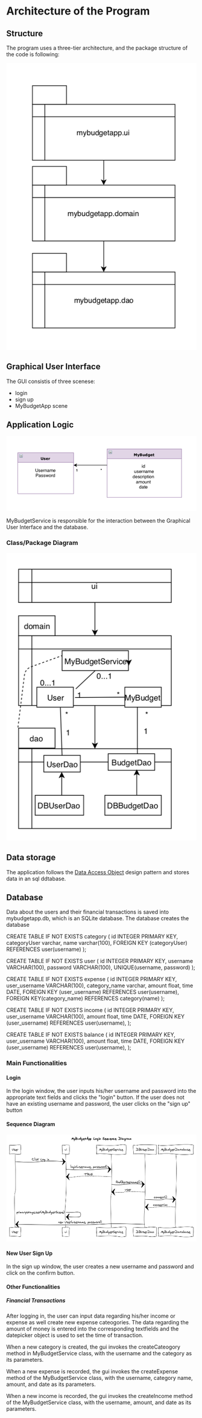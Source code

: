 # Architecture of the Program

## Structure

The program uses a three-tier architecture, and the package structure of the code is following:

<img src="https://github.com/sainioan/gitRep/blob/master/pictures/Structure.png">

## Graphical User Interface

The GUI consistis of three scenese:
- login
- sign up 
- MyBudgetApp scene

## Application Logic

<img src="https://github.com/sainioan/gitRep/blob/master/pictures/Sovelluslogiikka.png">

MyBudgetService is responsible for the interaction between the Graphical User Interface and the database.

### Class/Package Diagram
<img src="https://github.com/sainioan/gitRep/blob/master/pictures/class diagram.png">

## Data storage

The application follows the  [Data Access Object](https://en.wikipedia.org/wiki/Data_access_object) design pattern and stores data in an sql ddtabase.

## Database

Data about the users and their financial transactions is saved into mybudgetapp.db, which is an SQLite database. 
The database creates the database 

CREATE TABLE IF NOT EXISTS category (
id INTEGER PRIMARY KEY,
categoryUser varchar, 
name varchar(100),
FOREIGN KEY (categoryUser) REFERENCES user(username)
);
 
 CREATE TABLE IF NOT EXISTS user (
 id INTEGER PRIMARY KEY, 
 username VARCHAR(100),
 password VARCHAR(100),
 UNIQUE(username, password)
 );
 
 CREATE TABLE IF NOT EXISTS expense (
 id INTEGER PRIMARY KEY, 
 user_username VARCHAR(100),
 category_name varchar,
 amount float,
 time DATE,
 FOREIGN KEY (user_username) REFERENCES user(username),
 FOREIGN KEY(category_name) REFERENCES category(name)
 );
 
 CREATE TABLE IF NOT EXISTS income (
 id INTEGER PRIMARY KEY, 
 user_username VARCHAR(100),
 amount float,
 time DATE,
 FOREIGN KEY (user_username) REFERENCES user(username),
 );
 
 CREATE TABLE IF NOT EXISTS balance (
 id INTEGER PRIMARY KEY, 
 user_username VARCHAR(100),
 amount float,
 time DATE,
 FOREIGN KEY (user_username) REFERENCES user(username),
 );
 
 
### Main Functionalities

#### Login

In the login window, the user inputs his/her username and password into the appropriate text fields and clicks the "login" button. If the user does not have an existing username and password, the user clicks on the "sign up" button

#### Sequence Diagram

<img src="https://github.com/sainioan/gitRep/blob/master/pictures/MyBudgetApp Login Sequence Diagram.png">

#### New User Sign Up

In the sign up window, the user creates a new username and password and click on the confirm button.

#### Other Functionalities
##### Financial Transactions

After logging in, the user can input data regarding his/her income or expense as well create new expense cateogories. The data regarding the amount of money is entered into the corresponding textfields and the datepicker object is used to set the time of transaction.

When a new category is created, the gui invokes the createCateogory method in MyBudgetService class, with the username and the category as its parameters.

When a new expense is recorded, the gui invokes the createExpense method of the MyBudgetService class, with the username, category name, amount, and date as its parameters.

When a new income is recorded, the gui invokes the createIncome method of the MyBudgetService class, with the username, amount, and date as its parameters.





